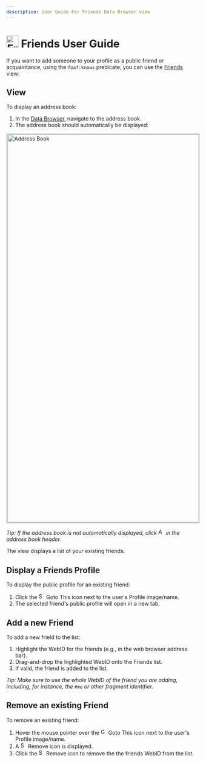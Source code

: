 ```yaml
---
description: User Guide For Friends Data Browser view
---
```


# <img src="https://solid.github.io/solid-ui/src/originalIcons/foaf/foafTiny.gif" alt="Friends" width="32"> Friends User Guide
If you want to add someone to your profile as a public friend or acquaintance, using the `foaf:knows` predicate, you can use the [Friends](https://github.com/solid/userguide/blob/master/views/friends/userguide.md) view:

## View
To display an address book:
1. In the [Data Browser](https://github.com/solid/userguide/README.md), navigate to the address book. 
2. The address book should automatically be displayed:

<img src="Addressbook_View.png" alt="Address Book" width="1024" style="border: 1; border-style:solid; border-color: rgb(200,200,200)">

_Tip: If the address book is not automatically displayed, click <img src="https://solid.github.io/solid-ui/src/icons/noun_99101.svg" alt="Address Book" width="16"> in the address book header._

The view displays a list of your existing friends.

## Display a Friends Profile
To display the public profile for an existing friend:

1. Click the <img src="https://solid.github.io/solid-ui/src/originalIcons/go-to-this.png" alt="Sharing" width="16"> Goto This icon next to the user's Profile image/name.
2. The selected friend's public profile will open in a new tab.

## Add a new Friend
To add a new frield to the list:

1. Highlight the WebID for the friends (e.g., in the web browser address bar).
2. Drag-and-drop the highlighted WebID onto the Friends list.
3. If valid, the friend is added to the list.

_Tip: Make sure to use the whole WebID of the friend you are adding, including, for instance, the `#me` or other fragment identifier._

## Remove an existing Friend
To remove an existing friend:
1. Hover the mouse pointer over the <img src="https://solid.github.io/solid-ui/src/originalIcons/go-to-this.png" alt="Goto This" width="16"> Goto This icon next to the user's Profile image/name.
2. A <img src="https://solid.github.io/solid-ui/src/icons/noun_2188_red.svg" alt="Sharing" width="16"> Remove icon is displayed. 
3. Click the <img src="https://solid.github.io/solid-ui/src/icons/noun_2188_red.svg" alt="Sharing" width="16"> Remove icon to remove the the friends WebID from the list.